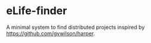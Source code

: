 # eLife-finder
A minimal system to find distributed projects inspired by <https://github.com/gvwilson/harper>.
